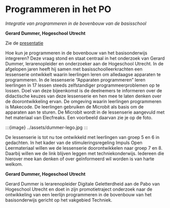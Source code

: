# Programmeren in het PO 

*Integratie van programmeren in de bovenbouw van de basisschool*

**Gerard Dummer, Hogeschool Utrecht**

Zie de [presentatie](../assets/lessenserie-programmeren-dummer.pdf)

Hoe kun je programmeren in de bovenbouw van het basisonderwijs integreren?
Deze vraag stond en staat centraal in het onderzoek van Gerard Dummer,
lerarenopleider en onderzoeker aan de Hogeschool Utrecht. In de afgelopen
jaren heeft hij samen met basisschoolleerkrachten een lessenserie ontwikkelt
waarin leerlingen leren om alledaagse apparaten te programmeren. In de
lessenserie “Apparaten programmeren” leren leerlingen in 17 lessen steeds
zelfstandiger programmeerproblemen op te lossen. Doel van deze bijeenkomst is
de deelnemers te informeren over de didactische keuzes van deze lessenserie en
hen mee te laten denken over de doorontwikkeling ervan. De omgeving waarin
leerlingen programmeren is Makecode. De leerlingen gebruiken de Microbit als
basis om de apparaten aan te sturen. De Microbit wordt in de lessenserie
aangevuld met het materiaal van Elecfreaks. Een voorbeeld daarvan zie je op de
foto.

:::{image} ../assets/dummer-lego.jpg
:::

De lessenserie is tot nu toe ontwikkeld met leerlingen van groep 5 en 6 in
gedachten. In het kader van de stimuleringsregeling Impuls Open Leermateriaal
willen we de lessenserie doorontwikkelen naar groep 7 en 8. Daarbij willen we
de link blijven leggen met techniekonderwijs. Iedereen die hierover mee kan
denken of over geïnformeerd wil worden is van harte welkom.


**Gerard Dummer, Hogeschool Utrecht**

Gerard Dummer is lerarenopleider Digitale Geletterdheid aan de Pabo van
Hogeschool Utrecht en doet in zijn promotietraject onderzoek naar de
ontwikkeling van een leerlijn programmeren in de bovenbouw van het
basisonderwijs gericht op het vakgebied Techniek.
